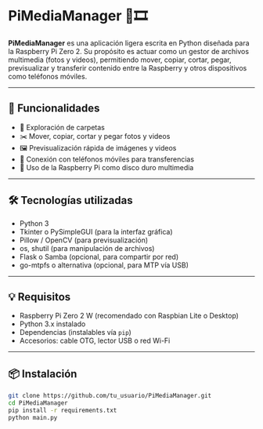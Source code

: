 # PiMediaManager 📂🎞️

**PiMediaManager** es una aplicación ligera escrita en Python diseñada para la Raspberry Pi Zero 2. Su propósito es actuar como un gestor de archivos multimedia (fotos y videos), permitiendo mover, copiar, cortar, pegar, previsualizar y transferir contenido entre la Raspberry y otros dispositivos como teléfonos móviles.

---

## 🚀 Funcionalidades

- 📁 Exploración de carpetas
- ✂️ Mover, copiar, cortar y pegar fotos y videos
- 🖼️ Previsualización rápida de imágenes y videos
- 🔗 Conexión con teléfonos móviles para transferencias
- 💾 Uso de la Raspberry Pi como disco duro multimedia

---

## 🛠️ Tecnologías utilizadas

- Python 3
- Tkinter o PySimpleGUI (para la interfaz gráfica)
- Pillow / OpenCV (para previsualización)
- os, shutil (para manipulación de archivos)
- Flask o Samba (opcional, para compartir por red)
- go-mtpfs o alternativa (opcional, para MTP vía USB)

---

## 💡 Requisitos

- Raspberry Pi Zero 2 W (recomendado con Raspbian Lite o Desktop)
- Python 3.x instalado
- Dependencias (instalables vía `pip`)
- Accesorios: cable OTG, lector USB o red Wi-Fi

---

## 📦 Instalación

```bash
git clone https://github.com/tu_usuario/PiMediaManager.git
cd PiMediaManager
pip install -r requirements.txt
python main.py
